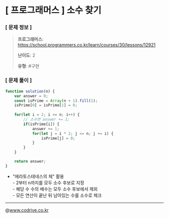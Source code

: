 # [ 프로그래머스 ] 소수 찾기

### [ 문제 정보 ]
> **프로그래머스**: https://school.programmers.co.kr/learn/courses/30/lessons/12921
> 
> **난이도**: 2
>
> **유형**: #구현


### [ 문제 풀이 ]
```JavaScript
function solution(n) {
    var answer = 0;
    const isPrime = Array(n + 1).fill(1);
    isPrime[0] = isPrime[1] = 0;
    
    for(let i = 2; i <= n; i++) {
        // 소수면 answer += 1;
        if(isPrime[i]) {
            answer += 1;
            for(let j = i * 2; j <= n; j += i) {
                isPrime[j] = 0;
            }
        }
    }

    return answer;
}
```
* "에라토스테네스의 체" 활용<br>- 2부터 n까지를 모두 소수 후보로 지정<br>- 해당 수 수의 배수는 모두 소수 후보에서 제외<br>- 모든 연산이 끝난 뒤 남아있는 수를 소수로 체크


---
@www.codrive.co.kr